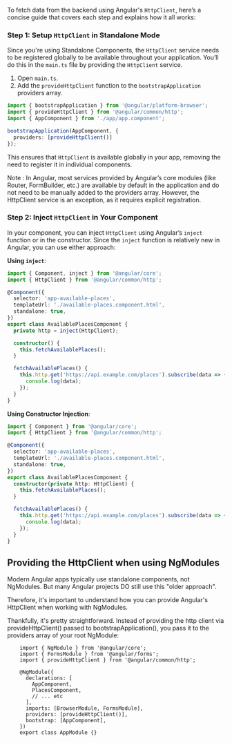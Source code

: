 To fetch data from the backend using Angular's `HttpClient`, here’s a concise guide that covers each step and explains how it all works:

### Step 1: Setup `HttpClient` in Standalone Mode
Since you're using Standalone Components, the `HttpClient` service needs to be registered globally to be available throughout your application. You’ll do this in the `main.ts` file by providing the `HttpClient` service.

1. Open `main.ts`.
2. Add the `provideHttpClient` function to the `bootstrapApplication` providers array.

```typescript
import { bootstrapApplication } from '@angular/platform-browser';
import { provideHttpClient } from '@angular/common/http';
import { AppComponent } from './app/app.component';

bootstrapApplication(AppComponent, {
  providers: [provideHttpClient()]
});
```

This ensures that `HttpClient` is available globally in your app, removing the need to register it in individual components.

Note : In Angular, most services provided by Angular’s core modules (like Router, FormBuilder, etc.) are available by default in the application and do not need to be manually added to the providers array. However, the HttpClient service is an exception, as it requires explicit registration.

### Step 2: Inject `HttpClient` in Your Component
In your component, you can inject `HttpClient` using Angular’s `inject` function or in the constructor. Since the `inject` function is relatively new in Angular, you can use either approach:

**Using `inject`**:
```typescript
import { Component, inject } from '@angular/core';
import { HttpClient } from '@angular/common/http';

@Component({
  selector: 'app-available-places',
  templateUrl: './available-places.component.html',
  standalone: true,
})
export class AvailablePlacesComponent {
  private http = inject(HttpClient);

  constructor() {
    this.fetchAvailablePlaces();
  }

  fetchAvailablePlaces() {
    this.http.get('https://api.example.com/places').subscribe(data => {
      console.log(data);
    });
  }
}
```

**Using Constructor Injection**:
```typescript
import { Component } from '@angular/core';
import { HttpClient } from '@angular/common/http';

@Component({
  selector: 'app-available-places',
  templateUrl: './available-places.component.html',
  standalone: true,
})
export class AvailablePlacesComponent {
  constructor(private http: HttpClient) {
    this.fetchAvailablePlaces();
  }

  fetchAvailablePlaces() {
    this.http.get('https://api.example.com/places').subscribe(data => {
      console.log(data);
    });
  }
}
```




## Providing the HttpClient when using NgModules

Modern Angular apps typically use standalone components, not NgModules. But many Angular projects DO still use this "older approach".

Therefore, it's important to understand how you can provide Angular's HttpClient when working with NgModules.

Thankfully, it's pretty straightforward. Instead of providing the http client via provideHttpClient() passed to bootstrapApplication(), you pass it to the providers array of your root NgModule:
```
    import { NgModule } from '@angular/core';
    import { FormsModule } from '@angular/forms';
    import { provideHttpClient } from '@angular/common/http';
     
    @NgModule({
      declarations: [
        AppComponent,
        PlacesComponent,
        // ... etc
      ],
      imports: [BrowserModule, FormsModule],
      providers: [provideHttpClient()],
      bootstrap: [AppComponent],
    })
    export class AppModule {}
```

